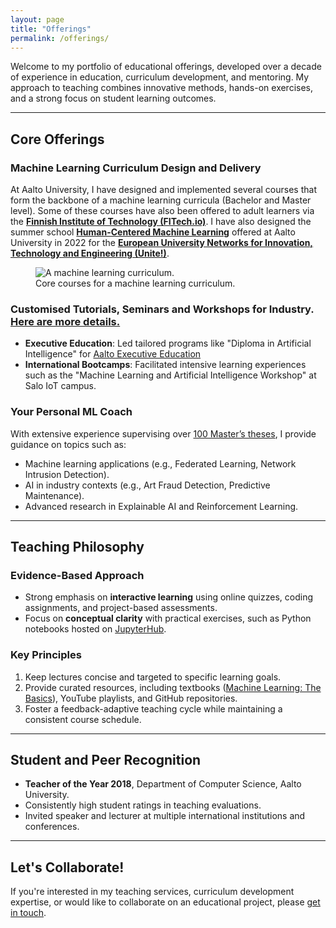 ```yaml
---
layout: page
title: "Offerings"
permalink: /offerings/
---
```


Welcome to my portfolio of educational offerings, developed over a decade of experience in education, 
curriculum development, and mentoring. My approach to teaching combines innovative methods, 
hands-on exercises, and a strong focus on student learning outcomes.

---

## **Core Offerings**

### **Machine Learning Curriculum Design and Delivery**
At Aalto University, I have designed and implemented several courses that form the backbone of a 
machine learning curricula (Bachelor and Master level). Some of these courses have also been offered 
to adult learners via the [**Finnish Institute of Technology (FITech.io)**](https://fitech.io/en/about-fitech/). 
I have also designed the summer school  [**Human-Centered Machine Learning**](assets/HCLSS.pdf) 
offered at Aalto University in 2022 for the [**European University Networks for Innovation, Technology and Engineering (Unite!)**](https://www.unite-university.eu/).  

<figure>
  <img src="{{ site.baseurl }}/assets/CurriculumAalto.png" alt="A machine learning curriculum.">
  <figcaption>Core courses for a machine learning curriculum.</figcaption>
</figure>

###  **Customised Tutorials, Seminars and Workshops for Industry**. [Here are more details.](/ml-bootcamp/)
- **Executive Education**: Led tailored programs like "Diploma in Artificial Intelligence" for [Aalto Executive Education](https://www.aaltoee.fi/)
- **International Bootcamps**: Facilitated intensive learning experiences such as the "Machine Learning and Artificial Intelligence Workshop" at Salo IoT campus.


### **Your Personal ML Coach**
With extensive experience supervising over [100 Master’s theses](/assets/MasterThesisSupervisedNov24.pdf), 
I provide guidance on topics such as:
- Machine learning applications (e.g., Federated Learning, Network Intrusion Detection).
- AI in industry contexts (e.g., Art Fraud Detection, Predictive Maintenance).
- Advanced research in Explainable AI and Reinforcement Learning.

---

## **Teaching Philosophy**

### Evidence-Based Approach
- Strong emphasis on **interactive learning** using online quizzes, coding assignments, and project-based assessments.
- Focus on **conceptual clarity** with practical exercises, such as Python notebooks hosted on [JupyterHub](https://jupyter.cs.aalto.fi/).

### Key Principles
1. Keep lectures concise and targeted to specific learning goals.
2. Provide curated resources, including textbooks ([Machine Learning: The Basics](https://link.springer.com/book/10.1007/978-981-16-8193-6)), YouTube playlists, and GitHub repositories.
3. Foster a feedback-adaptive teaching cycle while maintaining a consistent course schedule.

---

## **Student and Peer Recognition**

- **Teacher of the Year 2018**, Department of Computer Science, Aalto University.
- Consistently high student ratings in teaching evaluations.
- Invited speaker and lecturer at multiple international institutions and conferences.

---

## **Let's Collaborate!**

If you're interested in my teaching services, curriculum development expertise, 
or would like to collaborate on an educational project, please [get in touch](mailto:alexjung235@gmail.com).

